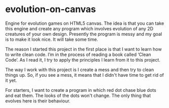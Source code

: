 # evolution-on-canvas
Engine for evolution games on HTML5 canvas. 
The idea is that you can take this engine and create any program which involves evolution of any 2D creatures of your own design.
Presently the program is messy and my goal is to make it look nice. It will take some time.

The reason I started this project in the first place is that I want to learn how to write clean code.
I’m in the process of reading a book called ‘Clean Code’. As I read it, I try to apply the principles I learn from it to this project. 

The way I work with this project is I create a mess and then try to clean things up. So, if you see a mess, it means that I didn't have time to get rid of it yet. 

For starters, I want to create a program in which red dot chase blue dots and eat them. The looks of the dots won't change. The only thing that evolves here is their behaviour. 
